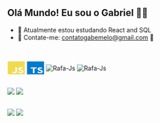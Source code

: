 ## Olá Mundo! Eu sou o Gabriel 👋😎

- 🌱 Atualmente estou estudando React and SQL
- 📧 Contate-me: contatogabemelo@gmail.com 🫡

##

<div style="display: inline_block"><br>
  <img align="center" alt="Rafa-Js" height="30" width="40" src="https://raw.githubusercontent.com/devicons/devicon/master/icons/javascript/javascript-plain.svg">
  <img align="center" alt="Rafa-Ts" height="30" width="40" src="https://raw.githubusercontent.com/devicons/devicon/master/icons/typescript/typescript-plain.svg"src="https://media.discordapp.net/attachments/639956127056134178/890373478988013628/Publicacoes_Instagram_1_1.png?width=676&height=676">
<img align="center" alt="Rafa-Js" height="30" width="40" src="https://cdn-icons-png.flaticon.com/512/1216/1216733.png">
<img align="center" alt="Rafa-Js" height="30" width="40" src="https://cdn-icons-png.flaticon.com/512/732/732190.png">
<!--   <img src="https://github.com/darkkzshw/darkkzshw/blob/main/download20230304155116.gif" img align="right" width="200" height="200" style="border-radius:50px;"> -->
</div>

##

<div>
<a href="https://getbootstrap.com/" target="_blank"><img src="https://img.shields.io/badge/bootstrap-%238511FA.svg?style=for-the-badge&logo=bootstrap&logoColor=white" target="_blank"></a> 
<a href="https://react.dev/" target="_blank"><img src="https://img.shields.io/badge/react-%2320232a.svg?style=for-the-badge&logo=react&logoColor=%2361DAFB" target="_blank"></a>
</div>

##


<div>
  <a href="https://www.linkedin.com/in/" target="_blank"><img src="https://img.shields.io/badge/-LinkedIn-%230077B5?style=for-the-badge&logo=linkedin&logoColor=white" target="_blank"></a> 
  <a href="https://gabecmelo.github.io" target="_blank"><img src="https://img.shields.io/badge/github%20pages-121013?style=for-the-badge&logo=github&logoColor=white" target="_blank"></img></a>
</div>
